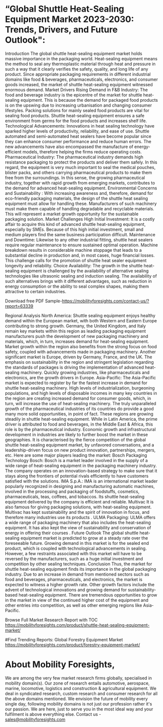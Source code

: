 # “Global Shuttle Heat-Sealing Equipment Market 2023-2030: Trends, Drivers, and Future Outlook":
Introduction
The global shuttle heat-sealing equipment market holds massive importance in the packaging world. Heat-sealing equipment means the method to seal any thermoplastic material through heat and pressure in such a way that it clearly verifies the safety, quality, and long life of any product. Since appropriate packaging requirements in different industrial domains like food & beverages, pharmaceuticals, electronics, and consumer goods increased, the market of shuttle heat-sealing equipment witnessed enormous demand.
Market Drivers
Rising Demand in F&B Industry:
The food and beverage industry is the epicentre of the market for shuttle heat-sealing equipment. This is because the demand for packaged food products is on the upswing due to increasing urbanisation and changing consumer lifestyles. Packing solutions for mainly sealed food products are vital for sealing food products. Shuttle heat-sealing equipment ensures a safe environment from germs for the food products and increases shelf life.
Technological Advancements:
Innovations in heat sealing technology have sparked higher levels of productivity, reliability, and ease of use. Shuttle automated and semi-automated heat sealers have become popular since they can enhance consumer performance and reduce human errors. The new advancements have also encompassed the manufacture of energy-efficient models, therefore helping the firms reduce operating costs.
Pharmaceutical Industry:
The pharmaceutical industry demands high resistance packaging to protect the products and deliver them safely. In this regard, the equipment is very much important to seal the medical pouches, blister packs, and others carrying pharmaceutical products to make them free from the surroundings. In this sense, the growing pharmaceutical industry, together with rapid growth from emerging markets, contributes to the demand for advanced heat-sealing equipment.
Environmental Concerns and Sustainability :
With increasing awareness and, therefore, demand for eco-friendly packaging materials, the design of the shuttle heat sealing equipment must allow for handling these. Manufacturers of such machinery must make them capable of handling degradable and recyclable materials. This will represent a market growth opportunity for the sustainable packaging solution.
Market Challenges
High Initial Investment:
It is a costly affair to acquire this kind of advanced shuttle heat-sealing equipment, especially by SMEs. Because of this high initial investment, small and medium players find the same business participation difficult.
Maintenance and Downtime:
Likewise to any other industrial fitting, shuttle heat sealers require regular maintenance to ensure sustained optimal operation. Machine breakdown results in considerable machine stoppage that leads to a substantial decline in production and, in most cases, huge financial losses. This challenge calls for the promotion of shuttle heat sealer equipment longevity and reliability.
Choice Availability:
The growth in the shuttle heat-sealing equipment is challenged by the availability of alternative sealing technologies like ultrasonic sealing and induction sealing.
The availability of such alternatives brings with it different advantages, such as reduction in energy consumption or the ability to seal complex shapes, making them attractive to certain industries.

Download free PDF Sample-https://mobilityforesights.com/contact-us/?report=63339


Regional Analysis
North America:
Shuttle sealing equipment enjoys healthy demand within the European market, with both Western and Eastern Europe contributing to strong growth. Germany, the United Kingdom, and Italy remain key markets within this region as leading packaging equipment manufacturers push the development of new packaging machinery and materials, which, in turn, increases demand for heat-sealing equipment. Market growth within the region also benefits from the strong focus on food safety, coupled with advancements made in packaging machinery.
Another significant market is Europe, driven by Germany, France, and the UK. The emphasis on sustainability in the region and stringent legislation regarding the standards of packages is driving the implementation of advanced heat-sealing machinery. Quickly growing industries, like pharmaceuticals and electronics, are the growth drivers in Europe.
Asia-Pacific:
The Asia-Pacific market is expected to register by far the fastest increase in demand for shuttle heat-sealing machinery. High levels of industrialization, burgeoning populations, and high levels of disposable incomes in many key countries in the region are creating increased demand for consumer goods, which, in turn, will increase the use of heat-sealing machinery. The truly unparalleled growth of the pharmaceutical industries of its countries do provide a good many more solid opportunities, in point of fact.
These regions are growing steadily in shuttle heat-sealing equipment. While in Latin America, the prime driver is attributed to food and beverages, in the Middle East & Africa, this role is by the pharmaceutical industry. Economic growth and infrastructural development in industries are likely to further boost the market in these geographies.
It is characterised by the fierce competition of the global shuttle heat-sealing equipment market, by unfavored conversations, and a leadership-driven focus on new product innovation, partnerships, mergers, etc. Here are some major players leading the market:
Bosch Packaging Technology
Bosch:
Bosch is a market leader involved in the supply of a wide range of heat-sealing equipment in the packaging machinery industry. The company operates on an innovation-based strategy to make sure that it stays along the frontiers of potential rivals efficiently to have customers satisfied with the solutions.
IMA S.p.A.:
IMA is an international market leader popularly recognized in designing and manufacturing automatic machines, involved in the processing and packaging of foodstuffs, cosmetics, pharmaceuticals, teas, coffees, and tobaccos. Its shuttle heat-sealing equipment delivered by the company is efficient and reliable.
Multivac
It is also famous for giving packaging solutions, with heat-sealing equipment. Multivac has kept sustainability and the spirit of innovation in focus, and therefore many industries use its products .
ULMA Packaging:
ULMA offers a wide range of packaging machinery that also includes the heat-sealing equipment. It has also kept the view of sustainability and conservation of energy in offering their courses .
Future Outlook
The global shuttle heat-sealing equipment market is predicted to grow at a steady rate over the foreseeable future. Growing demand in this market is for the sealed end product, which is coupled with technological advancements in sealing. However, a few restraints associated with this market will have to be reversed by the manufacturers, such as a huge initial investment and competition by other sealing techniques.
 Conclusion
Thus, the market for shuttle heat-sealing equipment finds its importance in the global packaging industry. Due to an increase in demand from mentioned sectors such as food and beverages, pharmaceuticals, and electronics, the market is expected to witness a higher growth rate. Other growth factors include the advent of technological innovations and growing demand for sustainability-based heat-sealing equipment. There are tremendous opportunities to grow in the market in view of the continued higher cost of the equipment and other entries into competition, as well as other emerging regions like Asia-Pacific.


Browse Full Market Research Report with TOC https://mobilityforesights.com/product/shuttle-heat-sealing-equipment-market/

#Find Trending Reports:
Global Forestry Equipment Market https://mobilityforesights.com/product/forestry-equipment-market/


# About Mobility Foresights,
We are among the very few market research firms globally, specialised in mobility domain(s). Our zone of research entails automotive, aerospace, marine, locomotive, logistics and construction & agricultural equipment. We deal in syndicated research, custom research and consumer research for all the above domains mentioned.
We envision the future of mobility every single day, following mobility domains is not just our profession rather it's our passion. We are here, just to serve you in the most ideal way and your fulfilment is above everything else. Contact us -  sales@mobilityforesights.com 




